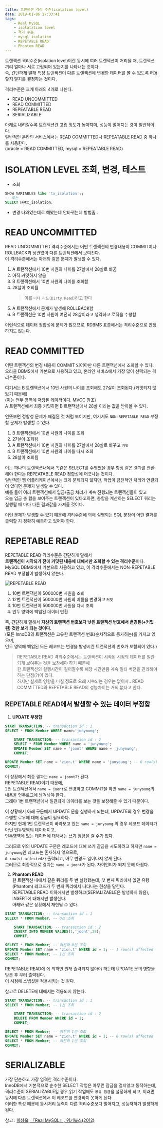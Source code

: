 ```yaml
---
title: 트랜잭션 격리 수준(isolation level)
date: 2019-01-06 17:33:41
tags:
    - Real MySQL
    - isolatation level
    - 격리 수준  
    - mysql isolation
    - REPETABLE READ
    - Phantom READ
---
```


트랜잭션 격리수준(isolation level)이란 동시에 여러 트랜잭션이 처리될 때, 트랜잭션끼리 얼마나 서로 고립되어 있는지를 나타내는 것이다.  
즉, 간단하게 말해 특정 트랜잭션이 다른 트랜잭션에 변경한 데이터를 볼 수 있도록 허용할지 말지를 결정하는 것이다.  

격리수준은 크게 아래의 4개로 나뉜다.  
- READ UNCOMMITTED
- READ COMMITTED
- REPEATABLE READ
- SERIALIZABLE

아래로 내려갈수록 트랜잭션간 고립 정도가 높아지며, 성능이 떨어지는 것이 일반적이다.  
일반적인 온라인 서비스에서는 READ COMMITTED나 REPEATABLE READ 중 하나를 사용한다.  
(oracle = READ COMMITTED, mysql = REPEATABLE READ)  

# ISOLATION LEVEL 조회, 변경, 테스트
- 조회
```sql
SHOW VARIABLES like 'tx_isolation';;
-- 또는
SELECT @@tx_isolation;
```

- 변경
나와있는데로 해봤는데 안바뀌는데 방법좀..  

# READ UNCOMMITTED  
READ UNCOMMITTED 격리수준에서는 어떤 트랜잭션의 변경내용이 COMMIT이나 ROLLBACK과 상관없이 다른 트랜잭션에서 보여진다.  
이 격리수준에서는 아래와 같은 문제가 발생할 수 있다.  

1. A 트랜잭션에서 10번 사원의 나이를 27살에서 28살로 바꿈  
2. 아직 커밋하지 않음  
3. B 트랜잭션에서 10번 사원의 나이를 조회함  
4. 28살이 조회됨  
    > 이를 `더티 리드(Dirty Read)`라고 한다  
5. A 트랜잭션에서 문제가 발생해 ROLLBACK함  
6. B 트랜잭션은 10번 사원이 여전히 28살이라고 생각하고 로직을 수행함  

이런식으로 데이터 정합성에 문제가 많으므로, RDBMS 표준에서는 격리수준으로 인정하지도 않는다.  

# READ COMMITTED  
어떤 트랜잭션의 변경 내용이 COMMIT 되어야만 다른 트랜잭션에서 조회할 수 있다.  
오라클 DBMS에서 기본으로 사용하고 있고, 온라인 서비스에서 가장 많이 선택되는 격리수준이다.  

여기서는 B 트랜잭션에서 10번 사원의 나이를 조회해도 27살이 조회된다.(커밋되지 않았기 때문에)  
(이는 언두 영역에 저장된 데이터이다. MVCC 참조)  
A 트랜잭션에서 최종 커밋하면 B 트랜잭션에서 28살 이라는 값을 받아볼 수 있다.  

언뜻보면 정합성 문제가 해결된 것 처럼 보이지만, 여기서도 `NON-REPETABLE READ` 부정합 문제가 발생할 수 있다.  

1. B 트랜잭션에서 10번 사원의 나이를 조회  
2. 27살이 조회됨  
3. A 트랜잭션에서 10번 사원의 나이를 27살에서 28살로 바꾸고 `커밋`  
4. B 트랜잭션에서 10번 사원의 나이를 다시 조회  
5. 28살이 조회됨  

이는 하나의 트랜잭션내에서 똑같은 SELECT를 수행했을 경우 항상 같은 결과를 반환해야 한다는 REPEATABLE READ 정합성에 어긋나는 것이다.  
일반적인 웹 어플리케이션에서는 크게 문제되지 않지만, 작업이 금전적인 처리와 연결되어 있다면 문제가 발생할 수 있다.  
예를 들어 여러 트랜잭션에서 입금/출금 처리가 계속 진행되는 트랜잭션들이 있고  
오늘 입금 총 합을 보여주는 트랜잭션이 있다고하면, 총합을 계산하는 SELECT 쿼리는 실행될 때 마다 다른 결과값을 가져올 것이다.  

이런 문제가 발생할 수 있기 떄문에 격리수준에 의해 실행되는 SQL 문장이 어떤 결과를 출력할 지 정확히 예측하고 있어야 한다.  

# REPETABLE READ
REPETABLE READ 격리수준은 간단하게 말해서  
**트랜잭션이 시작되기 전에 커밋된 내용에 대해서만 조회할 수 있는 격리수준**이다.  
MySQL DBMS에서 기본으로 사용하고 있고, 이 격리수준에서는 NON-REPETABLE READ 부정합이 발생하지 않는다.  

![REPETABLE READ](https://lh3.googleusercontent.com/aztiVgFOP67hzvVKSVF5DtUlZk6WTl2l0Q8sCa-X_BlKjM_f4DjT411J2BLFbYYIYBrenuLmhro9mUDhd6FXoZ2298ihKp7KXBzHJbIM0R5JqQ6Qqlr1K9A0s-FMi0wI3D7JYPa2ur-0YDIjtBrD_FtPk9qpzqNsS9Qmv1dIZiV4hAKVnOGYziXuD7t0AUku_NsTTN5eliIrn8DRbhj5OyHNGk38txnSa7u0_mJwTNEiWTdt9W36jnEtYXRLE2a9u-ELIyHPqDovAMK6jif1q-M69gxdMOjLVyuyWCeBCvfNY5Z9UUMFMQCtaFnNVchougVdVwtefNYIpEPJuLTJosEuQ0OytK-fPzEeoZwARjDWHYGR8Tu4XGUSjrW7R94JfMEPUwecwqvWE1Qo1tExCj0ctmEa_dIDKKuCTmmHwevbfcEDy6vMIsMHqN_BK3wOO8xdiy9X5o_f1I3HbJc_xL6SHZoGkFV71HiMXyUFjA1i3ecyA9UQrnLhE3Jc2UKBaajkSKAFJue_kWkh8b1oeEQdH5_dPL9sbRSX0UrelfuyLlXuYM_3Y4xs-Kn18niWYa_ulWC5pfLANTgN3twXubzdtemm4prAxpF_fAW9yQlbC9tWr1llrjpRtY4blE16y4ZCB-wuWekrpcyD-P0lwTFPS9LUcPI=w690-h919-no)

1. 10번 트랜잭션이 500000번 사원을 조회 
2. 12번 트랜잭션이 500000번 사원의 이름을 변경하고 `커밋`  
3. 10번 트랜잭션이 500000번 사원을 다시 조회  
4. 언두 영역에 백업된 데이터 반환  

즉, 간단하게 말해서 **자신의 트랜잭션 번호보다 낮은 트랜잭션 번호에서 변경된(+커밋된) 것만 보게 되는 것이다.**  
(모든 InnoDB의 트랜잭션은 고유한 트랜잭션 번호(순차적으로 증가하는)를 가지고 있으며,  
언두 영역에 백업된 모든 레코드는 변경을 발생시킨 트랜잭션의 번호가 포함되어 있다.)  

> REPETABLE READ 격리수준에서는 트랜잭션이 시작된 시점의 데이터를 일관되게 보여주는 것을 보장해야 하기 때문에  
> 한 트랜잭션의 실행시간이 길어질수록 해당 시간만큼 계속 멀티 버전을 관리해야 하는 단점(?)이 있다.  
> 하지만 실제로 영향을 미칠 정도로 오래 지속되는 경우는 없어서.. READ COMMITTED와 REPETABLE READ의 성능차이는 거의 없다고 한다.  

## REPETABLE READ에서 발생할 수 있는 데이터 부정합
1. **UPDATE 부정합**  

```sql
START TRANSACTION; -- transaction id : 1
SELECT * FROM Member WHERE name='junyoung';

    START TRANSACTION; -- transaction id : 2
    SELECT * FROM Member WHERE name = 'junyoung';
    UPDATE Member SET name = 'joont' WHERE name = 'junyoung';
    COMMIT;

UPDATE Member SET name = 'zion.t' WHERE name = 'junyoung'; -- 0 row(s) affected
COMMIT;
```

이 상황에서 최종 결과는 `name = joont`가 된다.  
REPETABLE READ이기 때문에,  
2번 트랜잭션에서 `name = joont`로 변경하고 COMMIT을 하면 `name = junyoung`의 내용을 언두로그에 남겨놔야 한다.  
그래야 1번 트랜잭션에서 일관되게 데이터를 보는 것을 보장해줄 수 있기 때문이다.  

이 상황에서 아래 구문에서 UPDATE 문을 실행하게 되는데, UPDATE의 경우 변경을 수행할 로우에 대해 잠금이 필요하다.  
하지만 현재 1번 트랜잭션이 바라보고 있는 `name = junyoung` 의 경우 레코드 데이터가 아닌 언두영역의 데이터이고,  
언두영역에 있는 데이터에 대해서는 쓰기 잠금을 걸 수가 없다.  

그러므로 위의 UPDATE 구문은 레코드에 대해 쓰기 잠금을 시도하려고 하지만 `name = junyoung`인 레코드는 존재하지 않으므로,  
`0 row(s) affected`가 출력되고, 아무 변경도 일어나지 않게 된다.  
그러므로 최종적으로 결과는 `name = joont`가 된다. 자이언티가 되지 못해 아쉽다.  

2. **Phantom READ**  
한 트랜잭션 내에서 같은 쿼리를 두 번 실행했는데, 첫 번째 쿼리에서 없던 유령(Phantom) 레코드가 두 번째 쿼리에서 나타나는 현상을 말한다.  
REPETABLE READ 이하에서만 발생하고(SERIALIZABLE은 발생하지 않음), INSERT에 대해서만 발생한다.  
아래와 같은 상황에서 재현될 수 있다.  

```sql
START TRANSACTION; -- transaction id : 1 
SELECT * FROM Member; -- 0건 조회

    START TRANSACTION; -- transaction id : 2
    INSERT INTO MEMBER VALUES(1,'joont',28);
    COMMIT;

SELECT * FROM Member; -- 여전히 0건 조회 
UPDATE Member SET name = 'zion.t' WHERE id = 1; -- 1 row(s) affected
SELECT * FROM Member; -- 1건 조회 
COMMIT;
```

REPETABLE READ에 에 의하면 원래 출력되지 않아야 하는데 UPDATE 문의 영향을 받은 후 부터 출력된다.  
이 시점에 스냅샷을 적용시키는 것 같다.  

참고로 DELETE에 대해서는 적용되지 않는다.  

```sql
START TRANSACTION; -- transaction id : 1 
SELECT * FROM Member; -- 1건 조회

    START TRANSACTION; -- transaction id : 2
    DELETE FROM Member WHERE id = 1;
    COMMIT;

SELECT * FROM Member; -- 여전히 1건 조회 
UPDATE Member SET name = 'zion.t' WHERE id = 1; -- 0 row(s) affected
SELECT * FROM Member; -- 여전히 1건 조회 
COMMIT;
```

# SERIALIZABLE  
가장 단순하고 가장 엄격한 격리수준이다.  
InnoDB에서 기본적으로 순수한 SELECT 작업은 아무런 잠금을 걸지않고 동작하는데,  
격리수준이 SERIALIZABLE일 경우 읽기 작업에도 `공유 잠금`을 설정하게 되고, 이러면 동시에 다른 트랜잭션에서 이 레코드를 변경하지 못하게 된다.  
이러한 특성 때문에 동시처리 능력이 다른 격리수준보다 떨어지고, 성능저하가 발생하게 된다. 

참고 : [이성욱, 『Real MySQL』, 위키북스(2012)](http://www.kyobobook.co.kr/product/detailViewKor.laf?ejkGb=KOR&mallGb=KOR&barcode=9788992939003&orderClick=LEA&Kc=)


<!-- more -->
